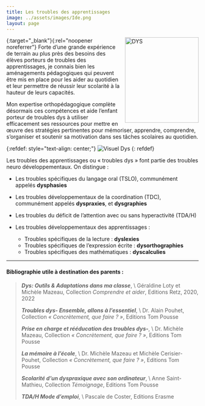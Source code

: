 ```yaml
---
title: Les troubles des apprentissages
image: ../assets/images/Ide.png
layout: page
---
```



[<img style="float: right; vertical-align:middle;margin:0px 0px 5px 10px" width="193" height="224" alt="DYS" src="../assets/images/DYS_adaptation2.jpg">]({{site.livre-url}}){:target="_blank"}{:rel="noopener noreferrer"}
Forte d’une grande expérience de terrain au plus près des besoins des élèves porteurs de
troubles des apprentissages, je connais bien les aménagements pédagogiques qui peuvent
être mis en place pour les aider au quotidien et leur permettre de réussir leur
scolarité à la hauteur de leurs capacités.


Mon expertise orthopédagogique complète désormais ces compétences et aide l’enfant
porteur de troubles dys à utiliser efficacement ses ressources pour mettre en œuvre des
stratégies pertinentes pour mémoriser, apprendre, comprendre, s’organiser et soutenir sa
motivation dans ses tâches scolaires au quotidien.

{:refdef: style="text-align: center;"}
![Visuel Dys](../assets/images/Visuel_dys.png)
{: refdef}

Les troubles des apprentissages ou « troubles dys » font partie des troubles neuro
développementaux. On distingue :

* Les troubles spécifiques du langage oral (TSLO), communément appelés
**dysphasies**
* Les troubles développementaux de la coordination (TDC), communément appelés
**dyspraxies**, et **dysgraphies**
* Les troubles du déficit de l’attention avec ou sans hyperactivité (TDA/H)
* Les troubles développementaux des apprentissages :

    * Troubles spécifiques de la lecture : **dyslexies**
    * Troubles spécifiques de l’expression écrite : **dysorthographies**
    * Troubles spécifiques des mathématiques : **dyscalculies**

---
#### Bibliographie utile à destination des parents :

>_**Dys: Outils & Adaptations dans ma classe**_, \\
Géraldine Loty et Michèle Mazeau, Collection _Comprendre et aider_, Editions Retz, 2020, 2022
>
>_**Troubles dys- Ensemble, allons à l’essentiel**_, \\
Dr. Alain Pouhet, Collection _« Concrètement,
que faire ? »_, Editions Tom Pousse
>
>_**Prise en charge et rééducation des troubles dys-**_, \\
 Dr. Michèle Mazeau, Collection _« Concrètement, que faire ? »_, Editions Tom Pousse
>
>_**La mémoire à l’école**_, \\
Dr. Michèle Mazeau et Michèle Cerisier-Pouhet, Collection _« Concrètement, que faire ? »_, Editions Tom Pousse
>
>_**Scolarité d’un dyspraxique avec son ordinateur**_, \\
Anne Saint-Mathieu, Collection _Témoignage_, Editions Tom Pousse
>
>_**TDA/H Mode d’emploi**_, \\
Pascale de Coster, Editions Erasme